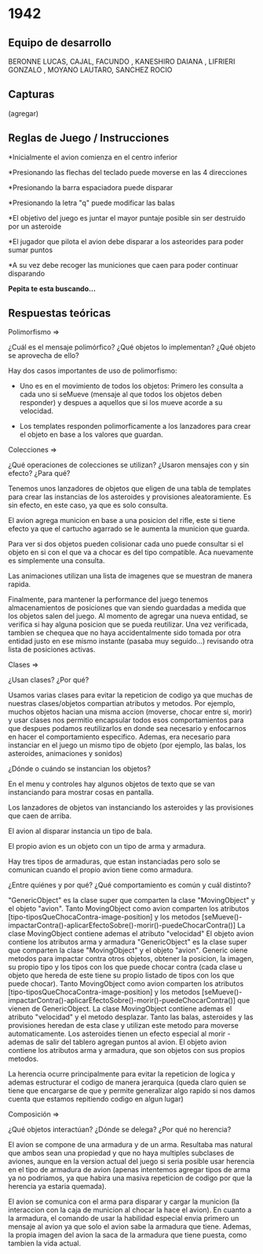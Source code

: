 # 1942

## Equipo de desarrollo

BERONNE LUCAS,
CAJAL, FACUNDO ,
KANESHIRO DAIANA ,
LIFRIERI GONZALO ,
MOYANO LAUTARO,
SANCHEZ ROCIO


## Capturas

(agregar)

## Reglas de Juego / Instrucciones

*Inicialmente el avion comienza en el centro inferior

*Presionando las flechas del teclado puede moverse en las 4 direcciones

*Presionando la barra espaciadora puede disparar

*Presionando la letra "q" puede modificar las balas

*El objetivo del juego es juntar el mayor puntaje posible sin ser destruido por un asteroide

*El jugador que pilota el avion debe disparar a los asteorides para poder sumar puntos

*A su vez debe recoger las municiones que caen para poder continuar disparando

**Pepita te esta buscando...**

## Respuestas teóricas

Polimorfismo =>
	
 ¿Cuál es el mensaje polimórfico? ¿Qué objetos lo implementan? ¿Qué objeto se aprovecha de ello?
 
 Hay dos casos importantes de uso de polimorfismo:
 
 - Uno es en el movimiento de todos los objetos: Primero les consulta a cada uno si seMueve (mensaje al que todos los objetos deben responder) y despues a aquellos que si los mueve acorde a su velocidad.
 
 - Los templates responden polimorficamente a los lanzadores para crear el objeto en base a los valores que guardan.


Colecciones =>

¿Qué operaciones de colecciones se utilizan? ¿Usaron mensajes con y sin efecto? ¿Para qué?

Tenemos unos lanzadores de objetos que eligen de una tabla de templates para crear las instancias de los asteroides y provisiones aleatoramiente. Es sin efecto, en este caso, ya que es solo consulta.

El avion agrega municion en base a una posicion del rifle, este si tiene efecto ya que el cartucho agarrado se le aumenta la municion que guarda.

Para ver si dos objetos pueden colisionar cada uno puede consultar si el objeto en si con el que va a chocar es del tipo compatible. Aca nuevamente es simplemente una consulta.

Las animaciones utilizan una lista de imagenes que se muestran de manera rapida.

Finalmente, para mantener la performance del juego tenemos almacenamientos de posiciones que van siendo guardadas a medida que los objetos salen del juego. Al momento de agregar una nueva entidad, se verifica si hay alguna posicion que se pueda reutilizar. Una vez verificada, tambien se chequea que no haya accidentalmente sido tomada por otra entidad justo en ese mismo instante (pasaba muy seguido...) revisando otra lista de posiciones activas.


Clases =>

¿Usan clases? ¿Por qué?

Usamos varias clases para evitar la repeticion de codigo ya que muchas de nuestras clases/objetos compartian atributos y metodos. Por ejemplo, muchos objetos hacian una misma accion (moverse, chocar entre si, morir) y usar clases nos permitio encapsular todos esos comportamientos para que despues podamos reutilizarlos en donde sea necesario y enfocarnos en hacer el comportamiento especifico. Ademas, era necesario para instanciar en el juego un mismo tipo de objeto (por ejemplo, las balas, los asteroides, animaciones y sonidos)

 ¿Dónde o cuándo se instancian los objetos?
 
 En el menu y controles hay algunos objetos de texto que se van instanciando para mostrar cosas en pantalla.
 
 Los lanzadores de objetos van instanciando los asteroides y las provisiones que caen de arriba.
 
 El avion al disparar instancia un tipo de bala.
 
 El propio avion es un objeto con un tipo de arma y armadura.
 
 Hay tres tipos de armaduras, que estan instanciadas pero solo se comunican cuando el propio avion tiene como armadura.
 


 ¿Entre quiénes y por qué? ¿Qué comportamiento es común y cuál distinto?
 
 "GenericObject" es la clase super que comparten la clase "MovingObject" y el objeto "avion". 
 Tanto MovingObject como avion comparten los atributos [tipo-tiposQueChocaContra-image-position] y los metodos [seMueve()-impactarContra()-aplicarEfectoSobre()-morir()-puedeChocarContra()]
 La clase MovingObject contiene ademas el atributo "velocidad" 
 El objeto avion contiene los atributos arma y armadura
 "GenericObject" es la clase super que comparten la clase "MovingObject" y el objeto "avion". Generic oiene metodos para impactar contra otros objetos, obtener la posicion, la imagen, su propio tipo y los tipos con los que puede chocar contra (cada clase u objeto que hereda de este tiene su propio listado de tipos con los que puede chocar). 
 Tanto MovingObject como avion comparten los atributos [tipo-tiposQueChocaContra-image-position] y los metodos [seMueve()-impactarContra()-aplicarEfectoSobre()-morir()-puedeChocarContra()] que vienen de GenericObject. 
 La clase MovingObject contiene ademas el atributo "velocidad" y el metodo desplazar. Tanto las balas, asteroides y las provisiones heredan de esta clase y utilizan este metodo para moverse automaticamente.
 Los asteroides tienen un efecto especial al morir - ademas de salir del tablero agregan puntos al avion.
 El objeto avion contiene los atributos arma y armadura, que son objetos con sus propios metodos.
 
 La herencia ocurre principalmente para evitar la repeticion de logica y ademas estructurar el codigo de manera jerarquica (queda claro quien se tiene que encargarse de que y permite generalizar algo rapido si nos damos cuenta que estamos repitiendo codigo en algun lugar)


Composición =>

¿Qué objetos interactúan? ¿Dónde se delega? ¿Por qué no herencia?

El avion se compone de una armadura y de un arma. Resultaba mas natural que ambos sean una propiedad y que no haya multiples subclases de aviones, aunque en la version actual del juego si seria posible usar herencia en el tipo de armadura de avion (apenas intentemos agregar tipos de arma ya no podriamos, ya que habira una masiva repeticion de codigo por que la herencia ya estaria quemada). 

El avion se comunica con el arma para disparar y cargar la municion (la interaccion con la caja de municion al chocar la hace el avion). En cuanto a la armadura, el comando de usar la habilidad especial envia primero un mensaje al avion ya que solo el avion sabe la armadura que tiene. Ademas, la propia imagen del avion la saca de la armadura que tiene puesta, como tambien la vida actual.

